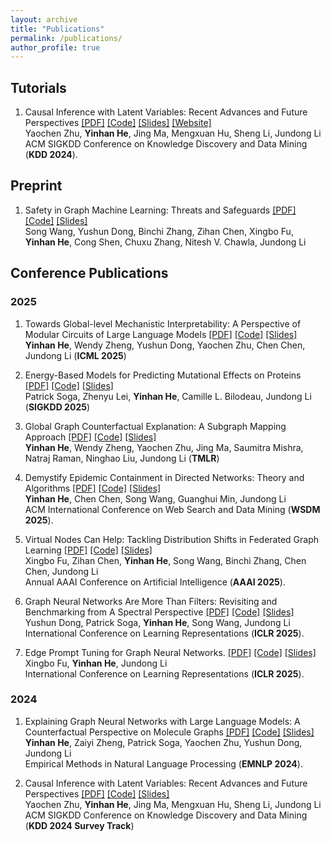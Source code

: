 ```yaml
---
layout: archive
title: "Publications"
permalink: /publications/
author_profile: true
---
```


## Tutorials

1. Causal Inference with Latent Variables: Recent Advances and Future Perspectives [[PDF]](https://arxiv.org/pdf/2406.13966) [[Code]](https://yinhanhe123.github.io//publications/) [[Slides]](https://yinhanhe123.github.io//publications/) [[Website]](https://yinhanhe123.github.io//publications/)<br>
Yaochen Zhu, **Yinhan He**, Jing Ma, Mengxuan Hu, Sheng Li, Jundong Li<br>
ACM SIGKDD Conference on Knowledge Discovery and Data Mining (**KDD 2024**).

## Preprint

1. Safety in Graph Machine Learning: Threats and Safeguards [[PDF]](https://arxiv.org/abs/2405.11034) [[Code]](https://yinhanhe123.github.io//publications/) [[Slides]](https://yinhanhe123.github.io//publications/)<br>
Song Wang, Yushun Dong, Binchi Zhang, Zihan Chen, Xingbo Fu, **Yinhan He**, Cong Shen, Chuxu Zhang, Nitesh V. Chawla, Jundong Li

## Conference Publications

### 2025


1. Towards Global-level Mechanistic Interpretability: A Perspective of Modular Circuits of Large Language Models [[PDF]](https://yinhanhe123.github.io//publications/) [[Code]](https://yinhanhe123.github.io//publications/) [[Slides]](https://yinhanhe123.github.io//publications/)<br>
**Yinhan He**, Wendy Zheng, Yushun Dong, Yaochen Zhu, Chen Chen, Jundong Li (**ICML 2025**)

2. Energy-Based Models for Predicting Mutational Effects on Proteins [[PDF]](https://yinhanhe123.github.io//publications/) [[Code]](https://yinhanhe123.github.io//publications/) [[Slides]](https://yinhanhe123.github.io//publications/)<br>
Patrick Soga, Zhenyu Lei, **Yinhan He**, Camille L. Bilodeau, Jundong Li (**SIGKDD 2025**)

3. Global Graph Counterfactual Explanation: A Subgraph Mapping Approach [[PDF]](https://yinhanhe123.github.io//publications/) [[Code]](https://yinhanhe123.github.io//publications/) [[Slides]](https://yinhanhe123.github.io//publications/)<br>
**Yinhan He**, Wendy Zheng, Yaochen Zhu, Jing Ma, Saumitra Mishra, Natraj Raman, Ninghao Liu, Jundong Li (**TMLR**)

4. Demystify Epidemic Containment in Directed Networks: Theory and Algorithms [[PDF]](https://yinhanhe123.github.io//publications/) [[Code]](https://yinhanhe123.github.io//publications/) [[Slides]](https://yinhanhe123.github.io//publications/)<br>
**Yinhan He**, Chen Chen, Song Wang, Guanghui Min, Jundong Li<br>
ACM International Conference on Web Search and Data Mining (**WSDM 2025**).

5. Virtual Nodes Can Help: Tackling Distribution Shifts in Federated Graph Learning [[PDF]](https://yinhanhe123.github.io//publications/) [[Code]](https://yinhanhe123.github.io//publications/) [[Slides]](https://yinhanhe123.github.io//publications/)<br>
Xingbo Fu, Zihan Chen, **Yinhan He**, Song Wang, Binchi Zhang, Chen Chen, Jundong Li<br>
Annual AAAI Conference on Artificial Intelligence (**AAAI 2025**).

6. Graph Neural Networks Are More Than Filters: Revisiting and Benchmarking from A Spectral Perspective [[PDF]](https://arxiv.org/abs/2412.07188) [[Code]](https://yinhanhe123.github.io//publications/) [[Slides]](https://yinhanhe123.github.io//publications/)<br>
Yushun Dong, Patrick Soga, **Yinhan He**, Song Wang, Jundong Li<br>
International Conference on Learning Representations (**ICLR 2025**).

7. Edge Prompt Tuning for Graph Neural Networks. [[PDF]](https://yinhanhe123.github.io//publications/) [[Code]](https://yinhanhe123.github.io//publications/) [[Slides]](https://yinhanhe123.github.io//publications/)<br>
Xingbo Fu, **Yinhan He**, Jundong Li<br>
International Conference on Learning Representations (**ICLR 2025**).


### 2024

1. Explaining Graph Neural Networks with Large Language Models: A Counterfactual Perspective on Molecule Graphs [[PDF]](https://aclanthology.org/2024.findings-emnlp.415.pdf) [[Code]](https://yinhanhe123.github.io//publications/) [[Slides]](https://yinhanhe123.github.io//publications/)<br>
**Yinhan He**, Zaiyi Zheng, Patrick Soga, Yaochen Zhu, Yushun Dong, Jundong Li<br>
Empirical Methods in Natural Language Processing (**EMNLP 2024**).

2. Causal Inference with Latent Variables: Recent Advances and Future Perspectives [[PDF]](https://arxiv.org/pdf/2406.13966) [[Code]](https://yinhanhe123.github.io//publications/) [[Slides]](https://yinhanhe123.github.io//publications/)<br>
Yaochen Zhu, **Yinhan He**, Jing Ma, Mengxuan Hu, Sheng Li, Jundong Li<br>
ACM SIGKDD Conference on Knowledge Discovery and Data Mining (**KDD 2024 Survey Track**)
